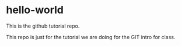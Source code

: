 # hello-world
This is the github tutorial repo.

This repo is just for the tutorial we are doing for the GIT intro for class.
